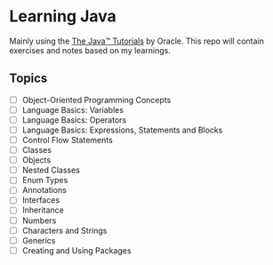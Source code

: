 # Learning Java

Mainly using the [The Java™ Tutorials](https://docs.oracle.com/javase/tutorial/java/concepts/index.html) by Oracle. This repo will contain exercises and notes based on my learnings.

## Topics

- [ ] Object-Oriented Programming Concepts
- [ ] Language Basics: Variables
- [ ] Language Basics: Operators
- [ ] Language Basics: Expressions, Statements and Blocks
- [ ] Control Flow Statements
- [ ] Classes
- [ ] Objects
- [ ] Nested Classes
- [ ] Enum Types
- [ ] Annotations
- [ ] Interfaces
- [ ] Inheritance
- [ ] Numbers
- [ ] Characters and Strings
- [ ] Generics
- [ ] Creating and Using Packages
